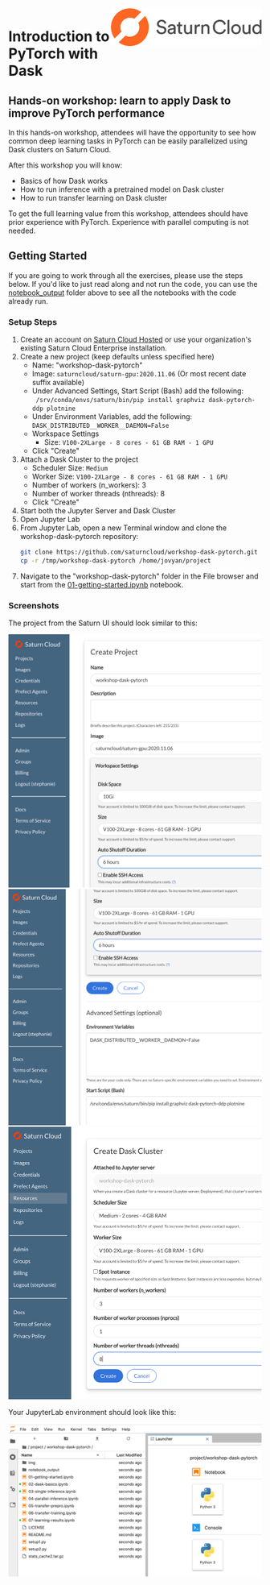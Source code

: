 <img style="float: right" src="img/saturn_logo.png" width="300" />

# Introduction to PyTorch with Dask

## Hands-on workshop: learn to apply Dask to improve PyTorch performance

In this hands-on workshop, attendees will have the opportunity to see how common deep learning tasks in PyTorch can be easily parallelized using Dask clusters on Saturn Cloud.

After this workshop you will know:
- Basics of how Dask works
- How to run inference with a pretrained model on Dask cluster
- How to run transfer learning on Dask cluster

To get the full learning value from this workshop, attendees should have prior experience with PyTorch. Experience with parallel computing is not needed.

## Getting Started
If you are going to work through all the exercises, please use the steps below. If you'd like to just read along and not run the code, you can use the [notebook_output](notebook_output) folder above to see all the notebooks with the code already run.

### Setup Steps

1. Create an account on [Saturn Cloud Hosted](https://accounts.community.saturnenterprise.io/register) or use your organization's existing Saturn Cloud Enterprise installation. 
1. Create a new project (keep defaults unless specified here)
    - Name: "workshop-dask-pytorch"
    - Image: `saturncloud/saturn-gpu:2020.11.06` (Or most recent date suffix available)
    - Under Advanced Settings, Start Script (Bash) add the following:   
    ` /srv/conda/envs/saturn/bin/pip install graphviz dask-pytorch-ddp plotnine`
    - Under Environment Variables, add the following:
    `DASK_DISTRIBUTED__WORKER__DAEMON=False`
    - Workspace Settings
        - Size: `V100-2XLarge - 8 cores - 61 GB RAM - 1 GPU`
    - Click "Create"
1. Attach a Dask Cluster to the project
    - Scheduler Size: `Medium`
    - Worker Size: `V100-2XLarge - 8 cores - 61 GB RAM - 1 GPU`
    - Number of workers (n_workers): 3
    - Number of worker threads (nthreads): 8
    - Click "Create"
1. Start both the Jupyter Server and Dask Cluster
1. Open Jupyter Lab
1. From Jupyter Lab, open a new Terminal window and clone the workshop-dask-pytorch repository:
    ```bash
    git clone https://github.com/saturncloud/workshop-dask-pytorch.git /tmp/workshop-dask-pytorch
    cp -r /tmp/workshop-dask-pytorch /home/jovyan/project
    ```
1. Navigate to the "workshop-dask-pytorch" folder in the File browser and start from the [01-getting-started.ipynb](01-getting-started.ipynb) notebook.


### Screenshots

The project from the Saturn UI should look similar to this:

![project](img/project_setup1.png)
![project](img/project_setup2.png)
![project](img/project_setup3.png)

Your JupyterLab environment should look like this:

![jupyterlab](img/project_files.png)
